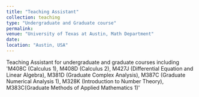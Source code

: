 ```yaml
---
title: "Teaching Assistant"
collection: teaching
type: "Undergraduate and Graduate course"
permalink: 
venue: "University of Texas at Austin, Math Department"
date: 
location: "Austin, USA"
---
```


Teaching Assistant for undergraduate and graduate courses including 'M408C (Calculus 1), M408D (Calculus 2), M427J (Differential Equation and Linear Algebra), M381D (Graduate Complex Analysis), M387C (Graduate Numerical Analysis 1), M328K (Introduction to Number Theory), M383C(Graduate Methods of Applied Mathematics 1)'
